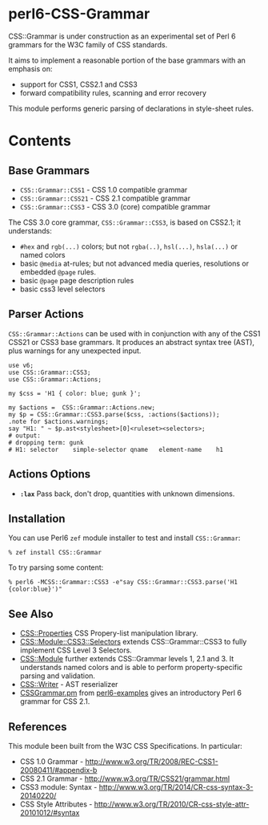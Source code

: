 perl6-CSS-Grammar
=================

CSS::Grammar is under construction as an experimental set of Perl 6 grammars for the W3C family of CSS standards.

It aims to implement a reasonable portion of the base grammars with an
emphasis on:

- support for CSS1, CSS2.1 and CSS3
- forward compatibility rules, scanning and error recovery

This module performs generic parsing of declarations in style-sheet rules.

Contents
========

Base Grammars
-------------
- `CSS::Grammar::CSS1`  - CSS 1.0 compatible grammar
- `CSS::Grammar::CSS21` - CSS 2.1 compatible grammar
- `CSS::Grammar::CSS3`  - CSS 3.0 (core) compatible grammar

The CSS 3.0 core grammar, `CSS::Grammar::CSS3`, is based on CSS2.1; it understands:

- `#hex` and `rgb(...)` colors; but not `rgba(..)`, `hsl(...)`, `hsla(...)` or named colors
- basic `@media` at-rules; but not advanced media queries, resolutions or embedded `@page` rules.
- basic `@page` page description rules
- basic css3 level selectors

Parser Actions
--------------
`CSS::Grammar::Actions` can be used with in conjunction with any of the CSS1
CSS21 or CSS3 base grammars. It produces an abstract syntax tree (AST), plus
warnings for any unexpected input.

    use v6;
    use CSS::Grammar::CSS3;
    use CSS::Grammar::Actions;

    my $css = 'H1 { color: blue; gunk }';

    my $actions =  CSS::Grammar::Actions.new;
    my $p = CSS::Grammar::CSS3.parse($css, :actions($actions));
    .note for $actions.warnings;
    say "H1: " ~ $p.ast<stylesheet>[0]<ruleset><selectors>;
    # output:
    # dropping term: gunk
    # H1: selector    simple-selector qname   element-name    h1

## Actions Options

- **`:lax`** Pass back, don't drop, quantities with unknown dimensions.

Installation
------------

You can use Perl6 `zef` module installer to test and install `CSS::Grammar`:

    % zef install CSS::Grammar

To try parsing some content:

    % perl6 -MCSS::Grammar::CSS3 -e"say CSS::Grammar::CSS3.parse('H1 {color:blue}')"

See Also
--------
- [CSS::Properties](https://github.com/p6-css/CSS-Properties-p6) CSS Propery-list manipulation library.
- [CSS::Module::CSS3::Selectors](https://github.com/p6-css/perl6-CSS-Module-CSS3-Selectors) extends CSS::Grammar::CSS3 to fully implement CSS Level 3 Selectors.
- [CSS::Module](https://github.com/p6-css/perl6-CSS-Module) further extends CSS::Grammar levels 1, 2.1 and 3. It understands named colors and is able to perform property-specific parsing and validation.
- [CSS::Writer](https://github.com/p6-css/perl6-CSS-Writer) - AST reserializer
- [CSSGrammar.pm](https://github.com/perl6/perl6-examples/blob/master/categories/parsers/CSSGrammar.pm) from [perl6-examples](https://github.com/perl6/perl6-examples) gives an introductory Perl 6 grammar for CSS 2.1.

References
----------
This module been built from the W3C CSS Specifications. In particular:

- CSS 1.0 Grammar - http://www.w3.org/TR/2008/REC-CSS1-20080411/#appendix-b
- CSS 2.1 Grammar - http://www.w3.org/TR/CSS21/grammar.html
- CSS3 module: Syntax - http://www.w3.org/TR/2014/CR-css-syntax-3-20140220/
- CSS Style Attributes - http://www.w3.org/TR/2010/CR-css-style-attr-20101012/#syntax
